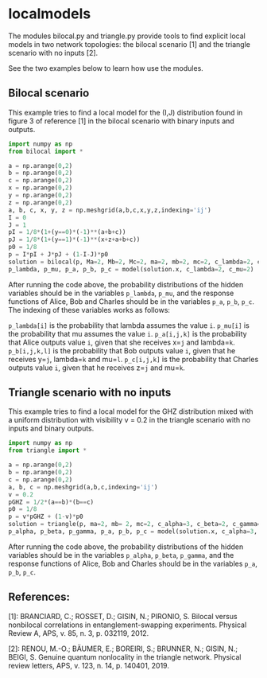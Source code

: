 # localmodels

The modules bilocal.py and triangle.py provide tools to find explicit local
models in two network topologies: the bilocal scenario [1] and the triangle
scenario with no inputs [2].

See the two examples below to learn how use the modules.

## Bilocal scenario 

This example tries to find a local model for the (I,J) distribution found in 
figure 3 of reference [1] in the bilocal scenario with binary inputs and 
outputs.

```python
import numpy as np
from bilocal import *

a = np.arange(0,2)
b = np.arange(0,2)
c = np.arange(0,2)
x = np.arange(0,2)
y = np.arange(0,2)
z = np.arange(0,2)
a, b, c, x, y, z = np.meshgrid(a,b,c,x,y,z,indexing='ij')
I = 0
J = 1
pI = 1/8*(1+(y==0)*(-1)**(a+b+c))
pJ = 1/8*(1+(y==1)*(-1)**(x+z+a+b+c))
p0 = 1/8
p = I*pI + J*pJ + (1-I-J)*p0
solution = bilocal(p, Ma=2, Mb=2, Mc=2, ma=2, mb=2, mc=2, c_lambda=2, c_mu=2)
p_lambda, p_mu, p_a, p_b, p_c = model(solution.x, c_lambda=2, c_mu=2)
```

After running the code above, the probability distributions of the hidden
variables should be in the variables ``p_lambda``, ``p_mu``, and the response
functions of Alice, Bob and Charles should be in the variables ``p_a``, 
``p_b``, ``p_c``. The indexing of these variables works as follows:

``p_lambda[i]`` is the probability that lambda assumes the value ``i``.
``p_mu[i]`` is the probability that mu assumes the value ``i``.
``p_a[i,j,k]`` is the probability that Alice outputs value ``i``, given that
she receives x=``j`` and lambda=``k``.
``p_b[i,j,k,l]`` is the probability that Bob outputs value ``i``, given that
he receives y=``j``, lambda=``k`` and mu=``l``.
``p_c[i,j,k]`` is the probability that Charles outputs value ``i``, given that
he receives z=``j`` and mu=``k``.

## Triangle scenario with no inputs

This example tries to find a local model for the GHZ distribution mixed with
a uniform distribution with visibility v = 0.2 in the triangle scenario with no
inputs and binary outputs.

```python
import numpy as np
from triangle import *

a = np.arange(0,2)
b = np.arange(0,2)
c = np.arange(0,2)
a, b, c = np.meshgrid(a,b,c,indexing='ij')
v = 0.2
pGHZ = 1/2*(a==b)*(b==c)
p0 = 1/8
p = v*pGHZ + (1-v)*p0
solution = triangle(p, ma=2, mb= 2, mc=2, c_alpha=3, c_beta=2, c_gamma=2)
p_alpha, p_beta, p_gamma, p_a, p_b, p_c = model(solution.x, c_alpha=3, c_beta=2, c_gamma=2)
```

After running the code above, the probability distributions of the hidden
variables should be in the variables ``p_alpha``, ``p_beta``, ``p_gamma``, and
the response functions of Alice, Bob and Charles should be in the variables
``p_a``, ``p_b``, ``p_c``.

## References:

[1]: BRANCIARD, C.; ROSSET, D.; GISIN, N.; PIRONIO, S. Bilocal versus 
nonbilocal correlations in entanglement-swapping experiments. Physical 
Review A, APS, v. 85, n. 3, p. 032119, 2012.

[2]: RENOU, M.-O.; BÄUMER, E.; BOREIRI, S.; BRUNNER, N.; GISIN, N.;
BEIGI, S. Genuine quantum nonlocality in the triangle network. Physical 
review letters, APS, v. 123, n. 14, p. 140401, 2019.
